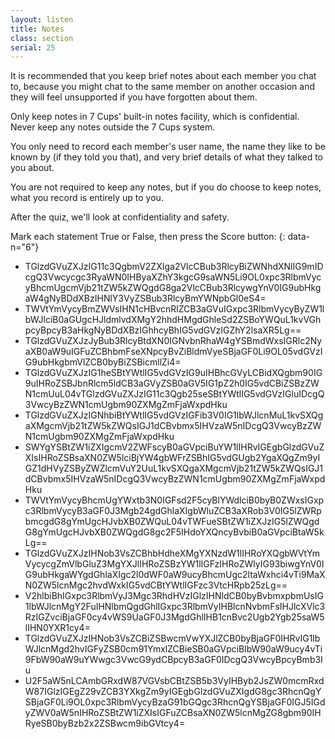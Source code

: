 ```yaml
---
layout: listen
title: Notes
class: section
serial: 25
---
```

It is recommended that you keep brief notes about each member you chat to, because you might chat to the same member on another occasion and they will feel unsupported if you have forgotten about them.

Only keep notes in 7 Cups' built-in notes facility, which is confidential. Never keep any notes outside the 7 Cups system.

You only need to record each member's user name, the name they like to be known by (if they told you that), and very brief details of what they talked to you about.

You are not required to keep any notes, but if you do choose to keep notes, what you record is entirely up to you.

After the quiz, we'll look at confidentiality and safety.

Mark each statement True or False, then press the Score button:
{: data-n="6"}

- TGlzdGVuZXJzIG11c3QgbmV2ZXIga2VlcCBub3RlcyBiZWNhdXNlIG9mIDcgQ3Vwcycgc3RyaWN0IHByaXZhY3kgcG9saWN5Li9OL0xpc3RlbmVycyBhcmUgcmVjb21tZW5kZWQgdG8ga2VlcCBub3RlcywgYnV0IG9ubHkgaW4gNyBDdXBzIHNlY3VyZSBub3RlcyBmYWNpbGl0eS4=
- TWVtYmVycyBmZWVsIHN1cHBvcnRlZCB3aGVuIGxpc3RlbmVycyByZW1lbWJlciB0aGUgcHJldmlvdXMgY2hhdHMgdGhleSd2ZSBoYWQuL1kvVGhpcyBpcyB3aHkgNyBDdXBzIGhhcyBhIG5vdGVzIGZhY2lsaXR5Lg==
- TGlzdGVuZXJzJyBub3RlcyBtdXN0IGNvbnRhaW4gYSBmdWxsIGRlc2NyaXB0aW9uIGFuZCBhbmFseXNpcyBvZiBldmVyeSBjaGF0Li9OL05vdGVzIG9ubHkgbmVlZCB0byBiZSBicmllZi4=
- TGlzdGVuZXJzIG1heSBtYWtlIG5vdGVzIG9uIHBhcGVyLCBidXQgbm90IG9uIHRoZSBJbnRlcm5ldCB3aGVyZSB0aGV5IG1pZ2h0IG5vdCBiZSBzZWN1cmUuL04vTGlzdGVuZXJzIG11c3Qgb25seSBtYWtlIG5vdGVzIGluIDcgQ3VwcyBzZWN1cmUgbm90ZXMgZmFjaWxpdHku
- TGlzdGVuZXJzIGNhbiBtYWtlIG5vdGVzIGFib3V0IG1lbWJlcnMuL1kvSXQgaXMgcmVjb21tZW5kZWQsIGJ1dCBvbmx5IHVzaW5nIDcgQ3VwcyBzZWN1cmUgbm90ZXMgZmFjaWxpdHku
- SWYgYSBtZW1iZXIgcmV2ZWFscyB0aGVpciBuYW1lIHRvIGEgbGlzdGVuZXIsIHRoZSBsaXN0ZW5lciBjYW4gbWFrZSBhIG5vdGUgb2YgaXQgZm9yIGZ1dHVyZSByZWZlcmVuY2UuL1kvSXQgaXMgcmVjb21tZW5kZWQsIGJ1dCBvbmx5IHVzaW5nIDcgQ3VwcyBzZWN1cmUgbm90ZXMgZmFjaWxpdHku
- TWVtYmVycyBhcmUgYWxtb3N0IGFsd2F5cyBlYWdlciB0byB0ZWxsIGxpc3RlbmVycyB3aGF0J3Mgb24gdGhlaXIgbWluZCB3aXRob3V0IG5lZWRpbmcgdG8gYmUgcHJvbXB0ZWQuL04vTWFueSBtZW1iZXJzIG5lZWQgdG8gYmUgcHJvbXB0ZWQgdG8gc2F5IHdoYXQncyBvbiB0aGVpciBtaW5kLg==
- TGlzdGVuZXJzIHNob3VsZCBhbHdheXMgYXNzdW1lIHRoYXQgbWVtYmVycycgZmVlbGluZ3MgYXJlIHRoZSBzYW1lIGFzIHRoZWlyIG93biwgYnV0IG9ubHkgaWYgdGhlaXIgc2l0dWF0aW9ucyBhcmUgc2ltaWxhci4vTi9MaXN0ZW5lcnMgc2hvdWxkIG5vdCBtYWtlIGFzc3VtcHRpb25zLg==
- V2hlbiBhIGxpc3RlbmVyJ3Mgc3RhdHVzIGlzIHNldCB0byBvbmxpbmUsIG1lbWJlcnMgY2FuIHNlbmQgdGhlIGxpc3RlbmVyIHBlcnNvbmFsIHJlcXVlc3RzIGZvciBjaGF0cy4vWS9UaGF0J3MgdGhlIHB1cnBvc2Ugb2Ygb25saW5lIHN0YXR1cy4=
- TGlzdGVuZXJzIHNob3VsZCBiZSBwcmVwYXJlZCB0byBjaGF0IHRvIG1lbWJlcnMgd2hvIGFyZSB0cm91YmxlZCBieSB0aGVpciBlbW90aW9ucy4vTi9FbW90aW9uYWwgc3VwcG9ydCBpcyB3aGF0IDcgQ3VwcyBpcyBmb3Iu
- U2F5aW5nLCAmbGRxdW87VGVsbCBtZSB5b3VyIHByb2JsZW0mcmRxdW87IGlzIGEgZ29vZCB3YXkgZm9yIGEgbGlzdGVuZXIgdG8gc3RhcnQgYSBjaGF0Li9OL0xpc3RlbmVycyBzaG91bGQgc3RhcnQgYSBjaGF0IGJ5IGdyZWV0aW5nIHRoZSBtZW1iZXIsIGFuZCBsaXN0ZW5lcnMgZG8gbm90IHRyeSB0byBzb2x2ZSBwcm9ibGVtcy4=

